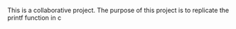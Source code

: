 This is a collaborative project.
The purpose of this project is to replicate the printf function in c
